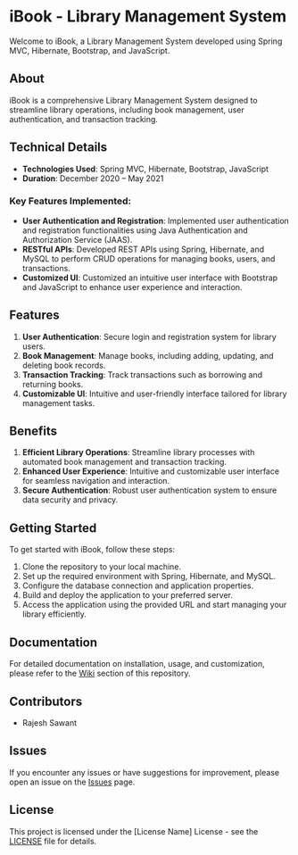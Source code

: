 # iBook - Library Management System

Welcome to iBook, a Library Management System developed using Spring MVC, Hibernate, Bootstrap, and JavaScript.

## About

iBook is a comprehensive Library Management System designed to streamline library operations, including book management, user authentication, and transaction tracking.

## Technical Details

- **Technologies Used**: Spring MVC, Hibernate, Bootstrap, JavaScript
- **Duration**: December 2020 – May 2021

### Key Features Implemented:

- **User Authentication and Registration**: Implemented user authentication and registration functionalities using Java Authentication and Authorization Service (JAAS).
- **RESTful APIs**: Developed REST APIs using Spring, Hibernate, and MySQL to perform CRUD operations for managing books, users, and transactions.
- **Customized UI**: Customized an intuitive user interface with Bootstrap and JavaScript to enhance user experience and interaction.

## Features

1. **User Authentication**: Secure login and registration system for library users.
2. **Book Management**: Manage books, including adding, updating, and deleting book records.
3. **Transaction Tracking**: Track transactions such as borrowing and returning books.
4. **Customizable UI**: Intuitive and user-friendly interface tailored for library management tasks.

## Benefits

1. **Efficient Library Operations**: Streamline library processes with automated book management and transaction tracking.
2. **Enhanced User Experience**: Intuitive and customizable user interface for seamless navigation and interaction.
3. **Secure Authentication**: Robust user authentication system to ensure data security and privacy.

## Getting Started

To get started with iBook, follow these steps:

1. Clone the repository to your local machine.
2. Set up the required environment with Spring, Hibernate, and MySQL.
3. Configure the database connection and application properties.
4. Build and deploy the application to your preferred server.
5. Access the application using the provided URL and start managing your library efficiently.

## Documentation

For detailed documentation on installation, usage, and customization, please refer to the [Wiki](wiki-link) section of this repository.

## Contributors

- Rajesh Sawant

## Issues

If you encounter any issues or have suggestions for improvement, please open an issue on the [Issues](issues-link) page.

## License

This project is licensed under the [License Name] License - see the [LICENSE](LICENSE) file for details.
